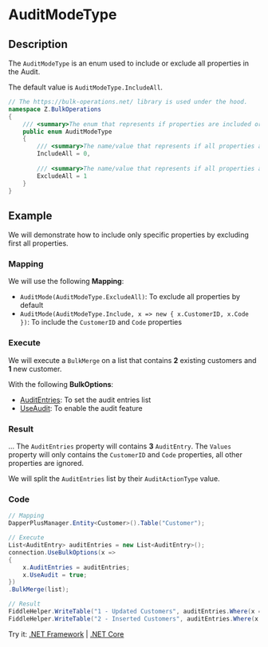 # AuditModeType

## Description

The `AuditModeType` is an enum used to include or exclude all properties in the Audit.

The default value is `AuditModeType.IncludeAll`.

```csharp
// The https://bulk-operations.net/ library is used under the hood.
namespace Z.BulkOperations
{
    /// <summary>The enum that represents if properties are included or excluded.</summary>
    public enum AuditModeType
    {
        /// <summary>The name/value that represents if all properties are included.</summary>
        IncludeAll = 0,
		
        /// <summary>The name/value that represents if all properties are excluded.</summary>
        ExcludeAll = 1
    }
}
```

## Example

We will demonstrate how to include only specific properties by excluding first all properties.

### Mapping

We will use the following **Mapping**:
- `AuditMode(AuditModeType.ExcludeAll)`: To exclude all properties by default
- `AuditMode(AuditModeType.Include, x => new { x.CustomerID, x.Code })`: To include the `CustomerID` and `Code` properties

### Execute

We will execute a `BulkMerge` on a list that contains **2** existing customers and **1** new customer.

With the following **BulkOptions**:
- [AuditEntries](audit-entries.md): To set the audit entries list
- [UseAudit](use-audit.md): To enable the audit feature

### Result

...
The `AuditEntries` property will contains **3** `AuditEntry`. The `Values` property will only contains the `CustomerID` and `Code` properties, all other properties are ignored.

We will split the `AuditEntries` list by their `AuditActionType` value.

### Code

```csharp
// Mapping
DapperPlusManager.Entity<Customer>().Table("Customer");

// Execute
List<AuditEntry> auditEntries = new List<AuditEntry>(); 
connection.UseBulkOptions(x => 
{ 
    x.AuditEntries = auditEntries; 
    x.UseAudit = true;
})
.BulkMerge(list);

// Result
FiddleHelper.WriteTable("1 - Updated Customers", auditEntries.Where(x => x.Action == AuditActionType.Update));
FiddleHelper.WriteTable("2 - Inserted Customers", auditEntries.Where(x => x.Action == AuditActionType.Insert));
```

Try it: [.NET Framework](https://dotnetfiddle.net/WTIe5L) | [.NET Core](https://dotnetfiddle.net/y4w1ZG)
